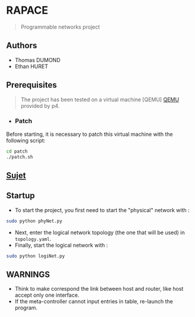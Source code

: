 # RAPACE
> Programmable networks project

## Authors
- Thomas DUMOND
- Ethan HURET

## Prerequisites
> The project has been tested on a virtual machine [QEMU] [QEMU](https://polybox.ethz.ch/index.php/s/QlrfHm7uYw6vISe) provided by p4.

- ### Patch
Before starting, it is necessary to patch this virtual machine with the following script:
```bash
cd patch
./patch.sh
```
## [Sujet](sujet.pdf)

## Startup
- To start the project, you first need to start the "physical" network with :
```bash
sudo python phyNet.py
```
- Next, enter the logical network topology (the one that will be used) in ``topology.yaml``.
- Finally, start the logical network with :
```bash
sudo python logiNet.py 
```

## WARNINGS 
- Think to make correspond the link between host and router, like host accept only one interface.
- If the meta-controller cannot input entries in table, re-launch the program.  